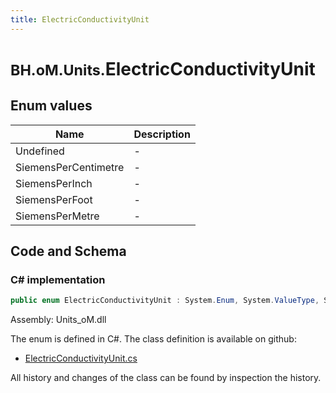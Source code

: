 ```yaml
---
title: ElectricConductivityUnit
---
```


# <small>BH.oM.Units.</small>**ElectricConductivityUnit**



## Enum values

| Name            | Description                                                    |
|-----------------|----------------------------------------------------------------|
| Undefined |  -  |
| SiemensPerCentimetre |  -  |
| SiemensPerInch |  -  |
| SiemensPerFoot |  -  |
| SiemensPerMetre |  -  |


## Code and Schema

### C# implementation

``` C# title="C#"
public enum ElectricConductivityUnit : System.Enum, System.ValueType, System.IComparable, System.ISpanFormattable, System.IFormattable, System.IConvertible
```

Assembly: Units_oM.dll

The enum is defined in C#. The class definition is available on github:

- [ElectricConductivityUnit.cs](https://github.com/BHoM/Localisation_Toolkit/blob/develop/Units_oM/Enums\ElectricConductivityUnit.cs)

All history and changes of the class can be found by inspection the history.
